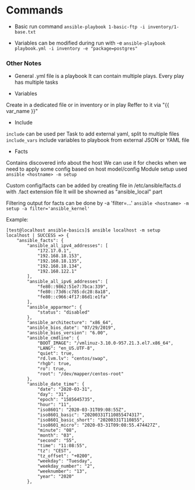 # Commands

- Basic run command
```ansible-playbook 1-basic-ftp -i inventory/1-base.txt``` 

- Variables can be modified during run with -e
```ansible-playbook playbook.yml -i inventory -e "package=postgres"``` 


### Other Notes
- General
.yml file is a playbook
It can contain multiple plays.
Every play has multiple tasks

- Variables

Create in a dedicated file or in inventory or in play
Reffer to it via "{{ var_name  }}"

- Include

`include` can be used per Task to add external yaml, split to multiple files
`include_vars` include variables to playbook from external JSON or YAML file


- Facts

Contains discovered info about the host
We can use it for checks when we need to apply some config based on host model/config
Module setup used
```ansible <hostname> -m setup```

Custom config/facts can be added by creating file in /etc/ansible/facts.d with .fact extension file
It will be showned as "ansible_local" part

Filtering output for facts can be done by -a 'filter=...'
```ansible <hostname> -m setup -a filter='ansible_kernel'```

Example:
```
[test@localhost ansible-basics]$ ansible localhost -m setup
localhost | SUCCESS => {
    "ansible_facts": {
        "ansible_all_ipv4_addresses": [
            "172.17.0.1", 
            "192.168.18.153", 
            "192.168.18.135", 
            "192.168.18.134", 
            "192.168.122.1"
        ], 
        "ansible_all_ipv6_addresses": [
            "fe80::9862:51e7:7bca:339", 
            "fe80::73d6:c785:dc28:8a18", 
            "fe80::c966:4f17:86d1:e1fa"
        ], 
        "ansible_apparmor": {
            "status": "disabled"
        }, 
        "ansible_architecture": "x86_64", 
        "ansible_bios_date": "07/29/2019", 
        "ansible_bios_version": "6.00", 
        "ansible_cmdline": {
            "BOOT_IMAGE": "/vmlinuz-3.10.0-957.21.3.el7.x86_64", 
            "LANG": "en_US.UTF-8", 
            "quiet": true, 
            "rd.lvm.lv": "centos/swap", 
            "rhgb": true, 
            "ro": true, 
            "root": "/dev/mapper/centos-root"
        }, 
        "ansible_date_time": {
            "date": "2020-03-31", 
            "day": "31", 
            "epoch": "1585645735", 
            "hour": "11", 
            "iso8601": "2020-03-31T09:08:55Z", 
            "iso8601_basic": "20200331T110855474317", 
            "iso8601_basic_short": "20200331T110855", 
            "iso8601_micro": "2020-03-31T09:08:55.474427Z", 
            "minute": "08", 
            "month": "03", 
            "second": "55", 
            "time": "11:08:55", 
            "tz": "CEST", 
            "tz_offset": "+0200", 
            "weekday": "Tuesday", 
            "weekday_number": "2", 
            "weeknumber": "13", 
            "year": "2020"
        }, 
```
